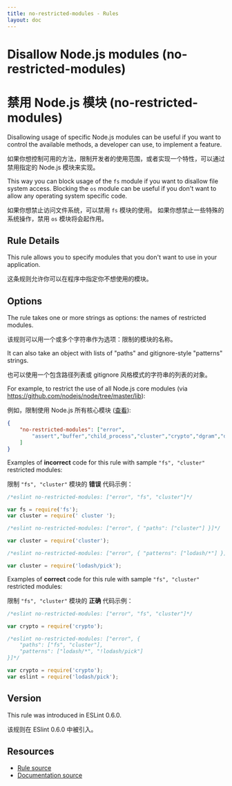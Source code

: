 ```yaml
---
title: no-restricted-modules - Rules
layout: doc
---
```

<!-- Note: No pull requests accepted for this file. See README.md in the root directory for details. -->

# Disallow Node.js modules (no-restricted-modules)

# 禁用 Node.js 模块 (no-restricted-modules)

Disallowing usage of specific Node.js modules can be useful if you want to control the available methods, a developer can use, to implement a feature.

如果你想控制可用的方法，限制开发者的使用范围，或者实现一个特性，可以通过禁用指定的 Node.js 模块来实现。 

This way you can block usage of the `fs` module if you want to disallow file system access.
Blocking the `os` module can be useful if you don't want to allow any operating system specific code.

如果你想禁止访问文件系统，可以禁用 `fs` 模块的使用。
如果你想禁止一些特殊的系统操作，禁用 `os` 模块将会起作用。

## Rule Details

This rule allows you to specify modules that you don't want to use in your application.

这条规则允许你可以在程序中指定你不想使用的模块。

## Options

The rule takes one or more strings as options: the names of restricted modules.

该规则可以用一个或多个字符串作为选项：限制的模块的名称。

It can also take an object with lists of "paths" and gitignore-style "patterns" strings.

也可以使用一个包含路径列表或 gitignore 风格模式的字符串的列表的对象。

For example, to restrict the use of all Node.js core modules (via https://github.com/nodejs/node/tree/master/lib):

例如，限制使用 Node.js 所有核心模块 ([查看](https://github.com/nodejs/node/tree/master/lib)):

```json
{
    "no-restricted-modules": ["error",
        "assert","buffer","child_process","cluster","crypto","dgram","dns","domain","events","freelist","fs","http","https","module","net","os","path","punycode","querystring","readline","repl","smalloc","stream","string_decoder","sys","timers","tls","tracing","tty","url","util","vm","zlib"
    ]
}
```

Examples of **incorrect** code for this rule with sample `"fs", "cluster"` restricted modules:

限制 `"fs", "cluster"` 模块的 **错误** 代码示例：

```js
/*eslint no-restricted-modules: ["error", "fs", "cluster"]*/

var fs = require('fs');
var cluster = require(' cluster ');
```

```js
/*eslint no-restricted-modules: ["error", { "paths": ["cluster"] }]*/

var cluster = require('cluster');
```

```js
/*eslint no-restricted-modules: ["error", { "patterns": ["lodash/*"] }]*/

var cluster = require('lodash/pick');
```

Examples of **correct** code for this rule with sample `"fs", "cluster"` restricted modules:

限制 `"fs", "cluster"` 模块的 **正确** 代码示例：

```js
/*eslint no-restricted-modules: ["error", "fs", "cluster"]*/

var crypto = require('crypto');
```

```js
/*eslint no-restricted-modules: ["error", {
    "paths": ["fs", "cluster"],
    "patterns": ["lodash/*", "!lodash/pick"]
}]*/

var crypto = require('crypto');
var eslint = require('lodash/pick');
```

## Version

This rule was introduced in ESLint 0.6.0.

该规则在 ESlint 0.6.0 中被引入。

## Resources

* [Rule source](https://github.com/eslint/eslint/tree/master/lib/rules/no-restricted-modules.js)
* [Documentation source](https://github.com/eslint/eslint/tree/master/docs/rules/no-restricted-modules.md)
